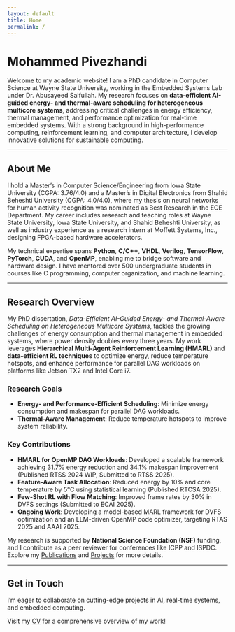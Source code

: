 ```yaml
---
layout: default
title: Home
permalink: /
---
```


# Mohammed Pivezhandi

Welcome to my academic website! I am a PhD candidate in Computer Science at Wayne State University, working in the Embedded Systems Lab under Dr. Abusayeed Saifullah. My research focuses on **data-efficient AI-guided energy- and thermal-aware scheduling for heterogeneous multicore systems**, addressing critical challenges in energy efficiency, thermal management, and performance optimization for real-time embedded systems. With a strong background in high-performance computing, reinforcement learning, and computer architecture, I develop innovative solutions for sustainable computing.

---

## About Me

I hold a Master’s in Computer Science/Engineering from Iowa State University (CGPA: 3.76/4.0) and a Master’s in Digital Electronics from Shahid Beheshti University (CGPA: 4.0/4.0), where my thesis on neural networks for human activity recognition was nominated as Best Research in the ECE Department. My career includes research and teaching roles at Wayne State University, Iowa State University, and Shahid Beheshti University, as well as industry experience as a research intern at Moffett Systems, Inc., designing FPGA-based hardware accelerators.

My technical expertise spans **Python**, **C/C++**, **VHDL**, **Verilog**, **TensorFlow**, **PyTorch**, **CUDA**, and **OpenMP**, enabling me to bridge software and hardware design. I have mentored over 500 undergraduate students in courses like C programming, computer organization, and machine learning. 

---

## Research Overview

My PhD dissertation, *Data-Efficient AI-Guided Energy- and Thermal-Aware Scheduling on Heterogeneous Multicore Systems*, tackles the growing challenges of energy consumption and thermal management in embedded systems, where power density doubles every three years. My work leverages **Hierarchical Multi-Agent Reinforcement Learning (HMARL)** and **data-efficient RL techniques** to optimize energy, reduce temperature hotspots, and enhance performance for parallel DAG workloads on platforms like Jetson TX2 and Intel Core i7.

### Research Goals
- **Energy- and Performance-Efficient Scheduling**: Minimize energy consumption and makespan for parallel DAG workloads.
- **Thermal-Aware Management**: Reduce temperature hotspots to improve system reliability.

### Key Contributions
- **HMARL for OpenMP DAG Workloads**: Developed a scalable framework achieving 31.7% energy reduction and 34.1% makespan improvement (Published RTSS 2024 WIP, Submitted to RTSS 2025).
- **Feature-Aware Task Allocation**: Reduced energy by 10% and core temperature by 5°C using statistical learning (Published RTCSA 2025).
- **Few-Shot RL with Flow Matching**: Improved frame rates by 30% in DVFS settings (Submitted to ECAI 2025).
- **Ongoing Work**: Developing a model-based MARL framework for DVFS optimization and an LLM-driven OpenMP code optimizer, targeting RTAS 2025 and AAAI 2025.

My research is supported by **National Science Foundation (NSF)** funding, and I contribute as a peer reviewer for conferences like ICPP and ISPDC. Explore my [Publications](/publications) and [Projects](/projects) for more details.

---

## Get in Touch

I’m eager to collaborate on cutting-edge projects in AI, real-time systems, and embedded computing. 

Visit my [CV](/cv) for a comprehensive overview of my work!
